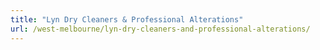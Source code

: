 ```yaml
---
title: "Lyn Dry Cleaners & Professional Alterations"
url: /west-melbourne/lyn-dry-cleaners-and-professional-alterations/
---
```

